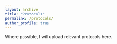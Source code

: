```yaml
---
layout: archive
title: "Protocols"
permalink: /protocols/
author_profile: true
---
```


Where possible, I will upload relevant protocols here.